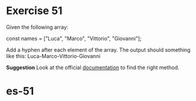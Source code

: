 # Exercise 51

Given the following array:

const names = ["Luca", "Marco", "Vittorio", "Giovanni"];

Add a hyphen after each element of the array. The output should something like this: Luca-Marco-Vittorio-Giovanni

**Suggestion**
Look at the official [documentation](https://developer.mozilla.org/en-US/docs/Web/JavaScript/Reference/Global_Objects/Array) to find the right method.
# es-51
